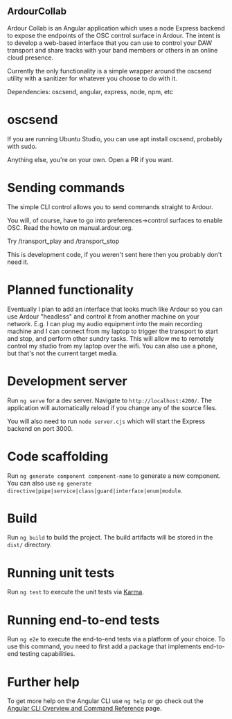 ## ArdourCollab

Ardour Collab is an Angular application which uses a node Express backend to expose the endpoints of the OSC control surface in Ardour. The intent is to develop a web-based interface that you can use to control your DAW transport and share tracks with your band members or others in an online cloud presence.

Currently the only functionality is a simple wrapper around the oscsend utility with a sanitizer for whatever you choose to do with it.

Dependencies: oscsend, angular, express, node, npm, etc

# oscsend
If you are running Ubuntu Studio, you can use apt install oscsend, probably with sudo.

Anything else, you're on your own. Open a PR if you want.

# Sending commands
The simple CLI control allows you to send commands straight to Ardour.

You will, of course, have to go into preferences->control surfaces to enable OSC. Read the howto on manual.ardour.org.

Try /transport_play and /transport_stop

This is development code, if you weren't sent here then you probably don't need it.

# Planned functionality

Eventually I plan to add an interface that looks much like Ardour so you can use Ardour "headless" and control it from another machine on your network. E.g. I can plug my audio equipment into the main recording machine and I can connect from my laptop to trigger the transport to start and stop, and perform other sundry tasks. This will allow me to remotely control my studio from my laptop over the wifi. You can also use a phone, but that's not the current target media.





# Development server

Run `ng serve` for a dev server. Navigate to `http://localhost:4200/`. The application will automatically reload if you change any of the source files.

You will also need to run `node server.cjs` which will start the Express backend on port 3000.

# Code scaffolding

Run `ng generate component component-name` to generate a new component. You can also use `ng generate directive|pipe|service|class|guard|interface|enum|module`.

# Build

Run `ng build` to build the project. The build artifacts will be stored in the `dist/` directory.

# Running unit tests

Run `ng test` to execute the unit tests via [Karma](https://karma-runner.github.io).

# Running end-to-end tests

Run `ng e2e` to execute the end-to-end tests via a platform of your choice. To use this command, you need to first add a package that implements end-to-end testing capabilities.

# Further help

To get more help on the Angular CLI use `ng help` or go check out the [Angular CLI Overview and Command Reference](https://angular.io/cli) page.
